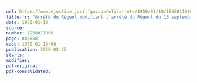 ```yaml
---
url: https://www.ejustice.just.fgov.be/eli/arrete/1950/01/10/1950011006/justel
title-fr: "Arrêté du Régent modifiant l'arrêté du Régent du 15 septembre 1948, fixant le nombre des services extérieurs de l'Administration des Bâtiments, ainsi que le chef-lieu des districts, composant les services"
date: 1950-01-10
source:
number: 1950011006
page: 888888
case: 1950-01-10/06
publication: 1950-02-23
starts:
modifies:
pdf-original:
pdf-consolidated:
---
```


